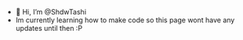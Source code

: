- 👋 Hi, I’m @ShdwTashi
- Im currently learning how to make code so this page wont have any updates until then :P
